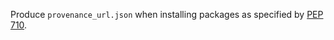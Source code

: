 Produce `provenance_url.json` when installing packages as specified by [PEP 710](https://peps.python.org/pep-0710/).
